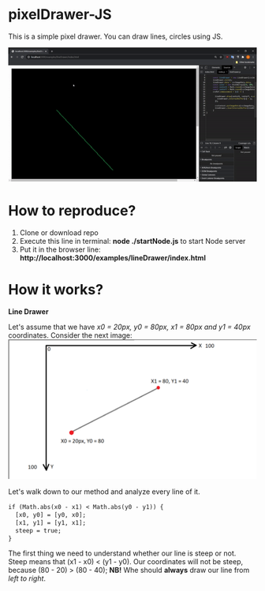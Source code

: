 # pixelDrawer-JS
This is a simple pixel drawer. You can draw lines, circles using JS.

![Example of drawn line](https://github.com/AntonOnyshch/pixelDrawer-JS/raw/main/readme-Resources/example.gif)


# How to reproduce?
1. Clone or download repo
2. Execute this line in terminal: **node ./startNode.js** to start Node server
3. Put it in the browser line: **http://localhost:3000/examples/lineDrawer/index.html**

# How it works?
**Line Drawer**

Let's assume that we have *x0 = 20px, y0 = 80px, x1 = 80px and y1 = 40px* coordinates.
Consider the next image:
![How line drawer works-1](https://github.com/AntonOnyshch/pixelDrawer-JS/raw/main/readme-Resources/how-linedrawer-works-1.png)

Let's walk down to our method and analyze every line of it.

    if (Math.abs(x0 - x1) < Math.abs(y0 - y1)) {
      [x0, y0] = [y0, x0];
      [x1, y1] = [y1, x1];
      steep = true;
    }
The first thing we need to understand whether our line is steep or not. Steep means that (x1 - x0) < (y1 - y0).
Our coordinates will not be steep, because (80 - 20) > (80 - 40);
**NB!** Whe should **always** draw our line from *left to right*. 
